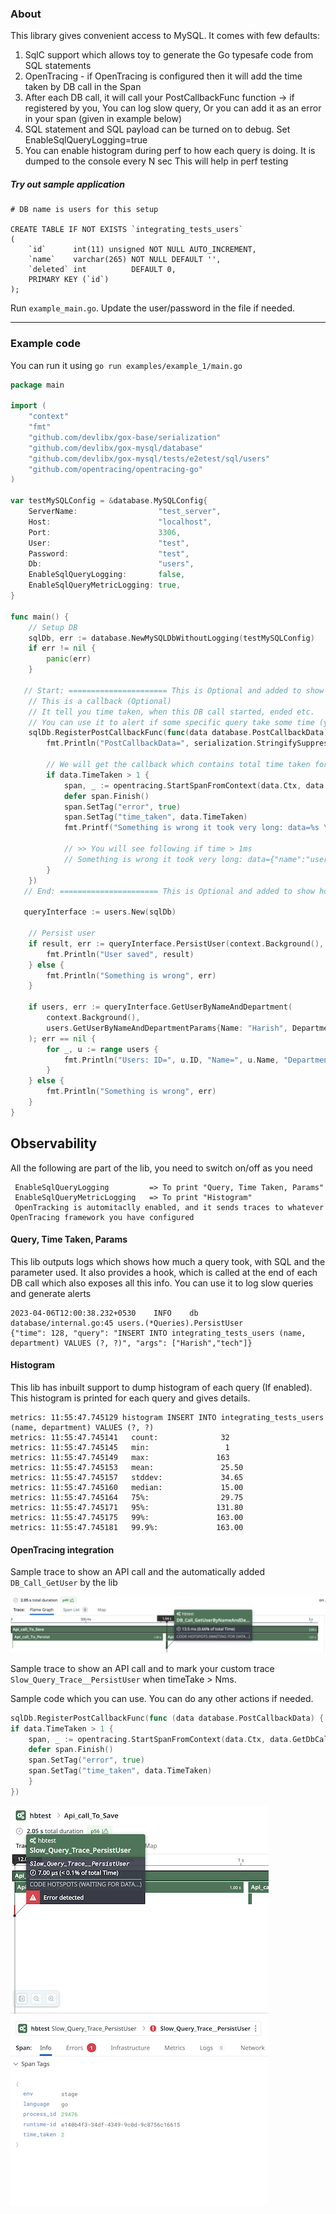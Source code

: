 ### About

This library gives convenient access to MySQL. It comes with few defaults:

1. SqlC support which allows toy to generate the Go typesafe code from SQL statements
2. OpenTracing - if OpenTracing is configured then it will add the time taken by DB call in the Span
3. After each DB call, it will call your PostCallbackFunc function -> if registered by you,
   You can log slow query, Or you can add it as an error in your span (given in example below)
4. SQL statement and SQL payload can be turned on to debug. Set EnableSqlQueryLogging=true
5. You can enable histogram during perf to how each query is doing. It is dumped to the console every N sec
   This will help in perf testing

##### Try out sample application

```
# DB name is users for this setup

CREATE TABLE IF NOT EXISTS `integrating_tests_users`
(
    `id`      int(11) unsigned NOT NULL AUTO_INCREMENT,
    `name`    varchar(265) NOT NULL DEFAULT '',
    `deleted` int          DEFAULT 0,
    PRIMARY KEY (`id`)
);
```

Run ```example_main.go```. Update the user/password in the file if needed.

---

### Example code

You can run it using ```go run examples/example_1/main.go```

```go
package main

import (
	"context"
	"fmt"
	"github.com/devlibx/gox-base/serialization"
	"github.com/devlibx/gox-mysql/database"
	"github.com/devlibx/gox-mysql/tests/e2etest/sql/users"
	"github.com/opentracing/opentracing-go"
)

var testMySQLConfig = &database.MySQLConfig{
	ServerName:                  "test_server",
	Host:                        "localhost",
	Port:                        3306,
	User:                        "test",
	Password:                    "test",
	Db:                          "users",
	EnableSqlQueryLogging:       false,
	EnableSqlQueryMetricLogging: true,
}

func main() {
	// Setup DB
	sqlDb, err := database.NewMySQLDbWithoutLogging(testMySQLConfig)
	if err != nil {
		panic(err)
	}

   // Start: ====================== This is Optional and added to show how can you add trace to slow query ============
	// This is a callback (Optional)
	// It tell you time taken, when this DB call started, ended etc.
	// You can use it to alert if some specific query take some time (you get the name of the query in the payload)
	sqlDb.RegisterPostCallbackFunc(func(data database.PostCallbackData) {
		fmt.Println("PostCallbackData=", serialization.StringifySuppressError(data, "na"))

		// We will get the callback which contains total time taken for debugging
		if data.TimeTaken > 1 {
			span, _ := opentracing.StartSpanFromContext(data.Ctx, data.GetDbCallNameForTracing())
			defer span.Finish()
			span.SetTag("error", true)
			span.SetTag("time_taken", data.TimeTaken)
			fmt.Printf("Something is wrong it took very long: data=%s \n", serialization.StringifySuppressError(data, "na"))

			// >> You will see following if time > 1ms
			// Something is wrong it took very long: data={"name":"users.(*Queries).PersistUser","start_time":1680761853659,"end_time":1680761853672,"time_taken":13,"error":null}
		}
	})
   // End: ====================== This is Optional and added to show how can you add trace to slow query ============
   
   queryInterface := users.New(sqlDb)

	// Persist user
	if result, err := queryInterface.PersistUser(context.Background(), users.PersistUserParams{Name: "Harish", Department: "tech"}); err == nil {
		fmt.Println("User saved", result)
	} else {
		fmt.Println("Something is wrong", err)
	}

	if users, err := queryInterface.GetUserByNameAndDepartment(
		context.Background(),
		users.GetUserByNameAndDepartmentParams{Name: "Harish", Department: "tech"},
	); err == nil {
		for _, u := range users {
			fmt.Println("Users: ID=", u.ID, "Name=", u.Name, "Department=", u.Department)
		}
	} else {
		fmt.Println("Something is wrong", err)
	}
}
```

## Observability

All the following are part of the lib, you need to switch on/off as you need

```shell
 EnableSqlQueryLogging         => To print "Query, Time Taken, Params"
 EnableSqlQueryMetricLogging   => To print "Histogram"
 OpenTracking is automitaclly enabled, and it sends traces to whatever OpenTracing framework you have configured
```

#### Query, Time Taken, Params

This lib outputs logs which shows how much a query took, with SQL and the parameter used. It also provides a hook,
which is called at the end of each DB call which also exposes all this info.
You can use it to log slow queries and generate alerts

```shell
2023-04-06T12:00:38.232+0530    INFO    db      database/internal.go:45 users.(*Queries).PersistUser    
{"time": 128, "query": "INSERT INTO integrating_tests_users (name, department) VALUES (?, ?)", "args": ["Harish","tech"]}
```

#### Histogram

This lib has inbuilt support to dump histogram of each query (If enabled). This histogram is printed for each query
and gives details.

```shell
metrics: 11:55:47.745129 histogram INSERT INTO integrating_tests_users (name, department) VALUES (?, ?)
metrics: 11:55:47.745141   count:              32
metrics: 11:55:47.745145   min:                 1
metrics: 11:55:47.745149   max:               163
metrics: 11:55:47.745153   mean:               25.50
metrics: 11:55:47.745157   stddev:             34.65
metrics: 11:55:47.745160   median:             15.00
metrics: 11:55:47.745164   75%:                29.75
metrics: 11:55:47.745171   95%:               131.80
metrics: 11:55:47.745175   99%:               163.00
metrics: 11:55:47.745181   99.9%:             163.00
```

#### OpenTracing integration

Sample trace to show an API call and the automatically added ```DB_Call_GetUser``` by the lib

![alt text](https://github.com/devlibx/images/blob/master/Full_API_Call_with_Db_Traces.png?raw=true)

Sample trace to show an API call and to mark your custom trace ```Slow_Query_Trace__PersistUser``` when timeTake > Nms.

Sample code which you can use. You can do any other actions if needed.
```go
sqlDb.RegisterPostCallbackFunc(func (data database.PostCallbackData) {
if data.TimeTaken > 1 {
    span, _ := opentracing.StartSpanFromContext(data.Ctx, data.GetDbCallNameForTracing())
    defer span.Finish()
    span.SetTag("error", true)
    span.SetTag("time_taken", data.TimeTaken)
    }
})
```

![alt text](https://github.com/devlibx/images/blob/master/DB_Traces_with_Error.png)



